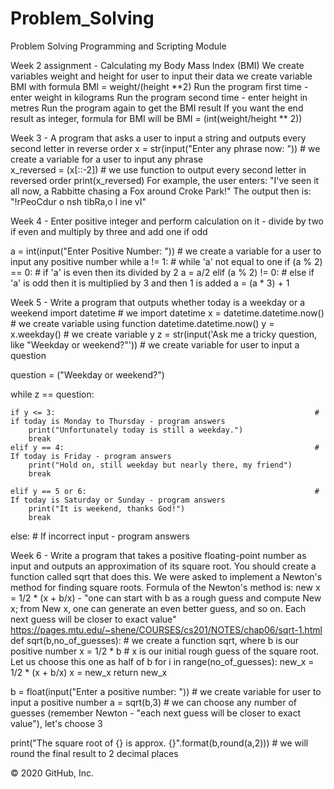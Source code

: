 # Problem_Solving

Problem Solving Programming and Scripting Module

Week 2 assignment - Calculating my Body Mass Index (BMI)
We create variables weight and height for user to input their data
we create variable BMI with formula BMI = weight/(height **2)
Run the program first time - enter weight in kilograms 
Run the program second time - enter height in metres 
Run the program again to get the BMI result 
If you want the end result as integer, formula for BMI will be BMI = (int(weight/height ** 2))

Week 3 - A program that asks a user to input a string and outputs every second letter in reverse order
x = str(input("Enter any phrase now: "))   # we create a variable for a user to input any phrase  
x_reversed = (x[::-2])                     # we use function to output every second letter in reversed order
print(x_reversed)
For example, the user enters: "I've seen it all now, a Rabbitte chasing a Fox around Croke Park!"
The output then is: "!rPeoCdur o  nsh tibRa,o l ine vI"

Week 4 - Enter positive integer and perform calculation on it - divide by two if even and multiply by three and add one if odd

a = int(input("Enter Positive Number: "))   # we create a variable for a user to input any positive number
while a != 1:                        # while 'a' not equal to one
    if (a % 2) == 0:                 # if 'a' is even then its divided by 2
        a = a/2
    elif (a % 2) != 0:               # else if 'a' is odd then it is multiplied by 3 and then 1 is added
        a = (a * 3) + 1
 
Week 5 - Write a program that outputs whether today is a weekday or a weekend
import datetime                 # we import datetime
x = datetime.datetime.now()      # we create variable using function datetime.datetime.now()
y = x.weekday()                   # we create variable y
z = str(input('Ask me a tricky question, like "Weekday or weekend?"'))     # we create variable for user to input a question

question = ("Weekday or weekend?")

while z == question:

    if y <= 3:                                                          # if today is Monday to Thursday - program answers
        print("Unfortunately today is still a weekday.")                   
        break                   
    elif y == 4:                                                        # If today is Friday - program answers
        print("Hold on, still weekday but nearly there, my friend")        
        break

    elif y == 5 or 6:                                                   # If today is Saturday or Sunday - program answers
        print("It is weekend, thanks God!")                     
        break                     
    
else:                                                                   # If incorrect input - program answers

Week 6 - Write a program that takes a positive floating-point number as input and outputs an approximation of its square root. 
You should create a function called sqrt that does this.
We were asked to implement a Newton's method for finding square roots. 
Formula of the Newton's method is: new x = 1/2 * (x + b/x) - 
"one can start with b as a rough guess and compute New x; from New x, one can generate an even better guess, and so on.
Each next guess will be closer to exact value" 
https://pages.mtu.edu/~shene/COURSES/cs201/NOTES/chap06/sqrt-1.html
def sqrt(b,no_of_guesses):                     # we create a function sqrt, where b is our positive number
    x = 1/2 * b                                # x is our initial rough guess of the square root. Let us choose this one as half of b
    for i in range(no_of_guesses):
        new_x = 1/2 * (x + b/x)
        x = new_x
    return new_x

b = float(input("Enter a positive number: "))    # we create variable for user to input a positive number
a = sqrt(b,3)                                    # we can choose any number of guesses (remember Newton - "each next guess will be closer to exact value"), let's choose 3 

print("The square root of {} is approx. {}".format(b,round(a,2)))     # we will round the final result to 2 decimal places


© 2020 GitHub, Inc.

